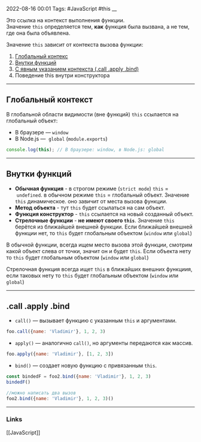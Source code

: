 2022-08-16 00:01
Tags: #JavaScript #this
__

Это ссылка на контекст выполнения функции.
Значение `this` определяется тем, **как** функция была вызвана, а не тем, где она была объявлена.

Значение `this` зависит от контекста вызова функции:

1) [Глобальный контекс](#Глобальный%20контекст)
2) [Внутки функций](#Внутки%20функций)
3) [С явным указанием контекста (.call .apply .bind)](#.call%20.apply%20.bind)
4) Поведение this внутри конструктора
---
## Глобальный контекст

В глобальной области видимости (вне функций) `this` ссылается на глобальный объект:

- В браузере — `window`
- В Node.js —  `global` (`module.exports`)

```js
console.log(this); // В браузере: window, в Node.js: global
```


---
## Внутки функций

- **Обычная функция** - в строгом режиме (`strict mode`) `this` =  `undefined`. в обычном режиме `this` = глобальный объект. Значение `this` динамическое. оно завичит от места вызова функции.
- **Метод объекта** - тут `this` будет ссылаться на сам объект.
- **Функция конструктор** - `this` ссылается на новый созданный объект.
- **Стрелочные функции** - **не имеют своего `this`**. Значение `this` берётся из ближайшей внешней функции. Если ближайшей внешней функции нет, то `this` будет глобальным объектом (`window` или `global`)

 В обычной функции, всегда ищем место вызова этой функции, смотрим какой объект слева от точки, значит он и будет `this`.
 Если объекта нету то `this` будет глобальным объектом (`window` или `global`)

Стрелочная функция всегда ищет `this` в ближайших внешних функциия, если таковых нету то `this` будет глобальным объектом (`window` или `global`)

---
## .call .apply .bind

- `call()` — вызывает функцию с указанным `this` и аргументами.
```js
foo.call({name: 'Vladimir'}, 1, 2, 3)
```

- `apply()` — аналогично `call()`, но аргументы передаются как массив.
```js
foo.apply({name: 'Vladimir'}, [1, 2, 3])
```

- `bind()` — создает новую функцию с привязанным `this`.
```js
const bindedF = foo2.bind({name: 'Vladimir'}, 1, 2, 3)  
bindedF()

//можно написать два вызов  
foo2.bind({name: 'Vladimir'}, 1, 2, 3)()
```

---
### Links
[[JavaScript]]